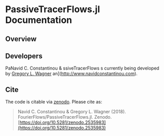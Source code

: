 # PassiveTracerFlows.jl Documentation


## Overview



## Developers

PaNavid C. Constantinou & ssiveTracerFlows s currently being developed by [Gregory L. Wagner](https://glwagner.github.io) an](http://www.navidconstantinou.com).


## Cite

The code is citable via [zenodo](https://zenodo.org). Please cite as:

> Navid C. Constantinou & Gregory L. Wagner (2018). FourierFlows/PassiveTracerFlows.jl. Zenodo.  [https://doi.org/10.5281/zenodo.2535983](https://doi.org/10.5281/zenodo.2535983)
